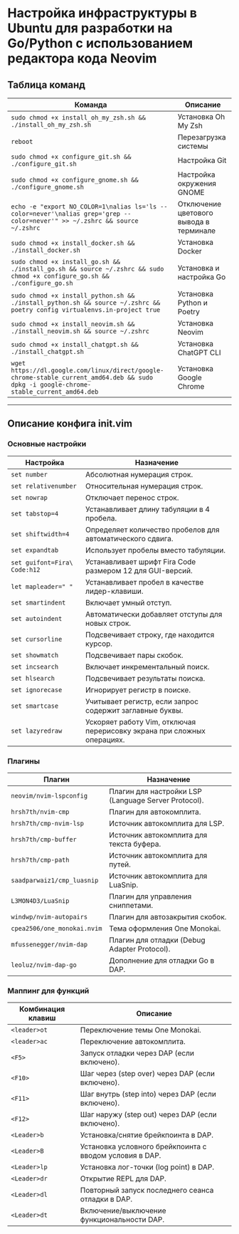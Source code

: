 # Настройка инфраструктуры в Ubuntu для разработки на Go/Python с использованием редактора кода Neovim

## Таблица команд

| Команда | Описание |
|---------|----------|
| `sudo chmod +x install_oh_my_zsh.sh && ./install_oh_my_zsh.sh` | Установка Oh My Zsh |
| `reboot` | Перезагрузка системы |
| `sudo chmod +x configure_git.sh && ./configure_git.sh` | Настройка Git |
| `sudo chmod +x configure_gnome.sh && ./configure_gnome.sh` | Настройка окружения GNOME |
| `echo -e "export NO_COLOR=1\nalias ls='ls --color=never'\nalias grep='grep --color=never'" >> ~/.zshrc && source ~/.zshrc` | Отключение цветового вывода в терминале |
| `sudo chmod +x install_docker.sh && ./install_docker.sh` | Установка Docker |
| `sudo chmod +x install_go.sh && ./install_go.sh && source ~/.zshrc && sudo chmod +x configure_go.sh && ./configure_go.sh` | Установка и настройка Go |
| `sudo chmod +x install_python.sh && ./install_python.sh && source ~/.zshrc && poetry config virtualenvs.in-project true` | Установка Python и Poetry |
| `sudo chmod +x install_neovim.sh && ./install_neovim.sh && source ~/.zshrc` | Установка Neovim |
| `sudo chmod +x install_chatgpt.sh && ./install_chatgpt.sh` | Установка ChatGPT CLI |
| `wget https://dl.google.com/linux/direct/google-chrome-stable_current_amd64.deb && sudo dpkg -i google-chrome-stable_current_amd64.deb` | Установка Google Chrome |

---

## Описание конфига init.vim 

### Основные настройки

| Настройка                   | Назначение                                                                 |
|-----------------------------|---------------------------------------------------------------------------|
| `set number`                | Абсолютная нумерация строк.                                               |
| `set relativenumber`        | Относительная нумерация строк.                                            |
| `set nowrap`                | Отключает перенос строк.                                                  |
| `set tabstop=4`             | Устанавливает длину табуляции в 4 пробела.                                |
| `set shiftwidth=4`          | Определяет количество пробелов для автоматического сдвига.                |
| `set expandtab`             | Использует пробелы вместо табуляции.                                      |
| `set guifont=Fira\ Code:h12`| Устанавливает шрифт Fira Code размером 12 для GUI-версий.                 |
| `let mapleader=" "`         | Устанавливает пробел в качестве лидер-клавиши.                            |
| `set smartindent`           | Включает умный отступ.                                                    |
| `set autoindent`            | Автоматически добавляет отступы для новых строк.                          |
| `set cursorline`            | Подсвечивает строку, где находится курсор.                                |
| `set showmatch`             | Подсвечивает пары скобок.                                                 |
| `set incsearch`             | Включает инкрементальный поиск.                                           |
| `set hlsearch`              | Подсвечивает результаты поиска.                                           |
| `set ignorecase`            | Игнорирует регистр в поиске.                                              |
| `set smartcase`             | Учитывает регистр, если запрос содержит заглавные буквы.                  |
| `set lazyredraw`            | Ускоряет работу Vim, отключая перерисовку экрана при сложных операциях.   |

### Плагины

| Плагин                         | Назначение                                                                 |
|--------------------------------|---------------------------------------------------------------------------|
| `neovim/nvim-lspconfig`        | Плагин для настройки LSP (Language Server Protocol).                      |
| `hrsh7th/nvim-cmp`             | Плагин для автокомплита.                                                  |
| `hrsh7th/cmp-nvim-lsp`         | Источник автокомплита для LSP.                                            |
| `hrsh7th/cmp-buffer`           | Источник автокомплита для текста буфера.                                  |
| `hrsh7th/cmp-path`             | Источник автокомплита для путей.                                          |
| `saadparwaiz1/cmp_luasnip`     | Источник автокомплита для LuaSnip.                                        |
| `L3MON4D3/LuaSnip`             | Плагин для управления сниппетами.                                        |
| `windwp/nvim-autopairs`        | Плагин для автозакрытия скобок.                                          |
| `cpea2506/one_monokai.nvim`    | Тема оформления One Monokai.                                             |
| `mfussenegger/nvim-dap`        | Плагин для отладки (Debug Adapter Protocol).                              |
| `leoluz/nvim-dap-go`           | Дополнение для отладки Go в DAP.                                         |

### Маппинг для функций

| Комбинация клавиш | Описание                                                                 |
|-------------------|-------------------------------------------------------------------------|
| `<leader>ot`      | Переключение темы One Monokai.                                          |
| `<leader>ac`      | Переключение автокомплита.                                              |
| `<F5>`            | Запуск отладки через DAP (если включено).                              |
| `<F10>`           | Шаг через (step over) через DAP (если включено).                       |
| `<F11>`           | Шаг внутрь (step into) через DAP (если включено).                      |
| `<F12>`           | Шаг наружу (step out) через DAP (если включено).                       |
| `<Leader>b`       | Установка/снятие брейкпоинта в DAP.                                    |
| `<Leader>B`       | Установка условного брейкпоинта с вводом условия в DAP.                |
| `<Leader>lp`      | Установка лог-точки (log point) в DAP.                                 |
| `<Leader>dr`      | Открытие REPL для DAP.                                                 |
| `<Leader>dl`      | Повторный запуск последнего сеанса отладки в DAP.                      |
| `<Leader>dt`      | Включение/выключение функциональности DAP.                             |

